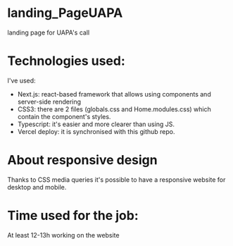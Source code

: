 # landing_PageUAPA
landing page for UAPA's call

# Technologies used:

I've used:

- Next.js: react-based framework that allows using components and server-side rendering
- CSS3: there are 2 files (globals.css and Home.modules.css) which contain the component's styles.
- Typescript: it's easier and more clearer than using JS.
- Vercel deploy: it is synchronised with this github repo.

 # About responsive design
 
 Thanks to CSS media queries it's possible to have a responsive website for desktop and mobile. 
 
 # Time used for the job:

At least 12-13h working on the website
